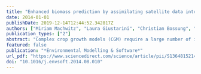 ```yaml
---
title: "Enhanced biomass prediction by assimilating satellite data into a crop growth model"
date: 2014-01-01
publishDate: 2019-12-14T12:44:52.342817Z
authors: ["Miriam Machwitz", "Laura Giustarini", "Christian Bossung", "David Frantz", "Martin Schlerf", "Holger Lilienthal", "Loise Wandera", "Patrick Matgen", "Lucien Hoffmann", "Thomas Udelhoven"]
publication_types: ["2"]
abstract: "Complex crop growth models (CGM) require a large number of input parameters, which can cause large errors if they are uncertain. Furthermore, they often lack spatial information. The coupling of a CGM with a radiative transfer model offers the possibility to assimilate remote sensing data while taking into account uncertainties in input parameters. A particle filter was used to assimilate satellite data into a CGM coupled with a leaf-canopy radiative transfer model to update biomass simulations of maize. The synthetic experiment set up to test the reliability of the procedure, highlighted the importance of the acquisition time. The real case study with RapidEye observations confirmed these findings. Data assimilation increased the accuracy of biomass predictions in the majority of the six maize fields where biomass validation data was available, with improvements of up to 15%. The smallest and largest errors in biomass prediction after assimilation were 82 kg/ha and 2116 kg/ha, respectively. Furthermore, data assimilation enabled the production of biomass maps showing detailed spatial variability."
featured: false
publication: "*Environmental Modelling & Software*"
url_pdf: "https://www.sciencedirect.com/science/article/pii/S1364815214002345/pdfft?md5=8eb9201e9a980b2e77a13d7b8564c58a&pid=1-s2.0-S1364815214002345-main.pdf"
doi: "10.1016/j.envsoft.2014.08.010"
---
```


